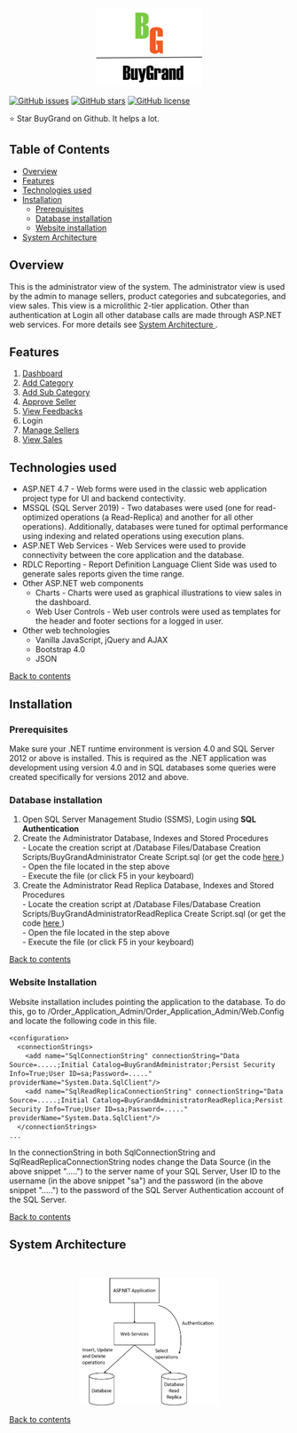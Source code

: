 <p align="center"><img src="https://github.com/aditya1962/BuyGrand/blob/master/Order_Application_Java/Logo.png" alt="logo"></p>

[![GitHub issues](https://img.shields.io/github/issues/aditya1962/BuyGrand)](https://github.com/aditya1962/BuyGrand/issues)
[![GitHub stars](https://img.shields.io/github/stars/aditya1962/BuyGrand)](https://github.com/aditya1962/BuyGrand/stargazers)
[![GitHub license](https://img.shields.io/github/license/aditya1962/BuyGrand)](https://github.com/aditya1962/BuyGrand/blob/master/LICENSE)

:star: Star BuyGrand on Github. It helps a lot.

<h2> Table of Contents </h2>

- <a href="#overview"> Overview </a>
- <a href="#features"> Features </a>
- <a href="#technologies"> Technologies used </a>
- <a href="#installation"> Installation </a>
    - <a href="#prerequisites"> Prerequisites </a>
    - <a href="#database-installation"> Database installation </a>
    - <a href="#website-installation"> Website installation </a>
- <a href="#system-architecture"> System Architecture </a>

<h2 id="overview"> Overview </h2>
This is the administrator view of the system. The administrator view is used by the admin to manage sellers, product categories and subcategories, and view sales. This view is a microlithic 2-tier application. Other than authentication at Login all other database calls are made through ASP.NET web services. For more details see <a href="#system-architecture"> System Architecture </a>.


<h2 id="features">Features</h2>
<ol>
    <li><a href="https://github.com/aditya1962/BuyGrand/wiki/Admin-View-Dashboard-(Index-page)">Dashboard</a></li>
    <li><a href="https://github.com/aditya1962/BuyGrand/wiki/Admin-View---Add-Category">Add Category</a> </li>
    <li><a href="https://github.com/aditya1962/BuyGrand/wiki/Admin-View---Add-Sub-Category">Add Sub Category</a> </li>
    <li><a href="https://github.com/aditya1962/BuyGrand/wiki/Admin-View---Approve-Seller">Approve Seller</a> </li>
    <li><a href="https://github.com/aditya1962/BuyGrand/wiki/Admin-View-Feedbacks">View Feedbacks</a> </li>
    <li>Login </li>
    <li><a href="https://github.com/aditya1962/BuyGrand/wiki/Admin-View-Manage-Seller">Manage Sellers</a> </li>
    <li><a href="https://github.com/aditya1962/BuyGrand/wiki/Admin-View-View-Sales">View Sales</a> </li>
</ol>


<h2 id="technologies"> Technologies used </h2>

-  ASP.NET 4.7 - Web forms were used in the classic web application project type for UI and backend contectivity.
-  MSSQL (SQL Server 2019) - Two databases were used (one for read-optimized operations (a Read-Replica) and another for all other operations). Additionally, databases were tuned for optimal performance using indexing and related operations using execution plans.
- ASP.NET Web Services - Web Services were used to provide connectivity between the core application and the database. 
- RDLC Reporting - Report Definition Language Client Side was used to generate sales reports given the time range.
- Other ASP.NET web components 
    - Charts - Charts were used as graphical illustrations to view sales in the dashboard.
    - Web User Controls - Web user controls were used as templates for the header and footer sections for a logged in user.
- Other web technologies
    - Vanilla JavaScript, jQuery and AJAX
    - Bootstrap 4.0
    - JSON
    
<a href="#user-content--table-of-contents-">Back to contents </a>

<h2 id="installation"> Installation </h2>

<h3 id="prerequisites"> Prerequisites </h3>

Make sure your .NET runtime environment is version 4.0 and SQL Server 2012 or above is installed. This is required as the .NET application was development using version 4.0 and in SQL databases some queries were created specifically for versions 2012 and above.

<h3 id="database-installation">Database installation </h3>
<ol>
<li> Open SQL Server Management Studio (SSMS), Login using <b>SQL Authentication</b></li>
<li> Create the Administrator Database, Indexes and Stored Procedures</li>
    - Locate the creation script at /Database Files/Database Creation Scripts/BuyGrandAdministrator Create Script.sql (or get the code <a href="https://github.com/aditya1962/BuyGrand/tree/master/Database%20Files/Database%20Creation%20Scripts/BuyGrandAdministrator%20Create%20Script.sql"> here </a>)<br/>
    - Open the file located in the step above<br/>
    - Execute the file (or click F5 in your keyboard)
    
<li> Create the Administrator Read Replica Database, Indexes and Stored Procedures</li>
    - Locate the creation script at /Database Files/Database Creation Scripts/BuyGrandAdministratorReadReplica Create Script.sql (or get the code <a href="https://github.com/aditya1962/BuyGrand/blob/master/Database%20Files/Database%20Creation%20Scripts/BuyGrandAdministratorReadReplica%20Create%20Script.sql"> here </a>)<br/>
    - Open the file located in the step above<br/>
    - Execute the file (or click F5 in your keyboard)
</ol>
<a href="#user-content--table-of-contents-">Back to contents </a>

<h3 id="website-installation">Website Installation </h3>
Website installation includes pointing the application to the database. To do this, go to /Order_Application_Admin/Order_Application_Admin/Web.Config and locate the following code in this file.
<br/>

```
<configuration>
  <connectionStrings>
    <add name="SqlConnectionString" connectionString="Data Source=.....;Initial Catalog=BuyGrandAdministrator;Persist Security Info=True;User ID=sa;Password=....." providerName="System.Data.SqlClient"/>
    <add name="SqlReadReplicaConnectionString" connectionString="Data Source=.....;Initial Catalog=BuyGrandAdministratorReadReplica;Persist Security Info=True;User ID=sa;Password=....." providerName="System.Data.SqlClient"/>
  </connectionStrings>
...
```

In the connectionString in both SqlConnectionString and SqlReadReplicaConnectionString nodes change the Data Source (in the above snippet ".....") to the server name of your SQL Server, User ID to the username (in the above snippet "sa") and the password (in the above snippet ".....") to the password of the SQL Server Authentication account of the SQL Server.

<a href="#user-content--table-of-contents-">Back to contents </a>

<h2 id="system-architecture"> System Architecture</h2>
<br>

<p align="center"><img src="https://github.com/aditya1962/BuyGrand/blob/master/assets/images/Admin%20System%20Architecture.png" alt="System Architecture" Width="50%"></p>

<a href="#user-content--table-of-contents-">Back to contents </a>
